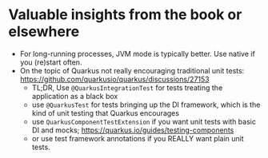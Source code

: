 # Valuable insights from the book or elsewhere

- For long-running processes, JVM mode is typically better. Use native if you (re)start often.
- On the topic of Quarkus not really encouraging traditional unit tests: https://github.com/quarkusio/quarkus/discussions/27153 
  - TL;DR, Use `@QuarkusIntegrationTest` for tests treating the application as a black box
  - use `@QuarkusTest` for tests bringing up the DI framework, which is the kind of unit testing that Quarkus encourages
  - use `QuarkusComponentTestExtension` if you want unit tests with basic DI and mocks; https://quarkus.io/guides/testing-components
  - or use test framework annotations if you REALLY want plain unit tests.

